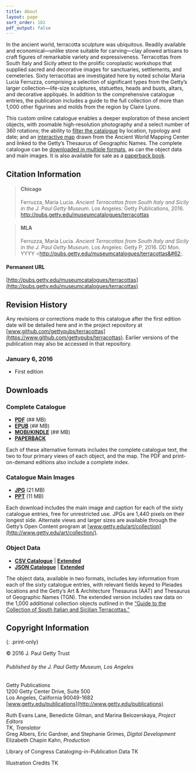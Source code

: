 ```yaml
---
title: About
layout: page
sort_order: 102
pdf_output: false
---
```


In the ancient world, terracotta sculpture was ubiquitous. Readily available and economical&#8212;unlike stone suitable for carving&#8212;clay allowed artisans to craft figures of remarkable variety and expressiveness. Terracottas from South Italy and Sicily attest to the prolific coroplastic workshops that supplied sacred and decorative images for sanctuaries, settlements, and cemeteries. Sixty terracottas are investigated here by noted scholar Maria Lucia Ferruzza, comprising a selection of significant types from the Getty’s larger collection&#8212;life-size sculptures, statuettes, heads and busts, altars, and decorative appliqués. In addition to the comprehensive catalogue entries, the publication includes a guide to the full collection of more than 1,000 other figurines and molds from the region by Claire Lyons.

This custom online catalogue enables a deeper exploration of these ancient objects, with zoomable high-resolution photography and a select number of 360 rotations; the ability to [filter the catalogue](../catalogue/) by location, typology and date; and an [interactive map](map/) drawn from the Ancient World Mapping Center and linked to the Getty’s Thesaurus of Geographic Names. The complete catalogue can be [downloaded in multiple formats](#downloads), as can the object data and main images. It is also available for sale as a [paperback book](http://shop.getty.edu/products/ancient-terracottas-from-south-italy-and-sicily-in-the-j-paul-getty-museum-978-1606061237).

## Citation Information

> #### Chicago
> Ferruzza, Maria Lucia. *Ancient Terracottas from South Italy and Sicily in the J. Paul Getty Museum*. Los Angeles: Getty Publications, 2016. http://pubs.getty.edu/museumcatalogues/terracottas

> #### MLA
> Ferruzza, Maria Lucia. *Ancient Terracottas from South Italy and Sicily
  in the J. Paul Getty Museum*. Los Angeles: Getty P, 2016. <span class="cite-current-date">DD Mon. YYYY</span> &#60;http://pubs.getty.edu/museumcatalogues/terracottas&#62;.

#### Permanent URL
[http://pubs.getty.edu/museumcatalogues/terracottas](http://pubs.getty.edu/museumcatalogues/terracottas)

## Revision History

Any revisions or corrections made to this catalogue after the first edition date
will be detailed here and in the project repository at
[www.github.com/gettypubs/terracottas](https://www.github.com/gettypubs/terracottas). Earlier versions of the publication may also be accessed in that repository.

### January 6, 2016

- First edition

<div class="no-print">

## Downloads

### Complete Catalogue

- [**PDF**](assets/downloads/AncientTerracottas_Ferruzza.pdf) (## MB)
- [**EPUB**](assets/downloads/AncientTerracottas_Ferruzza.epub) (## MB)
- [**MOBI/KINDLE**](assets/downloads/AncientTerracottas_Ferruzza.mobi) (## MB)
- [**PAPERBACK**](http://shop.getty.edu/products/ancient-terracottas-from-south-italy-and-sicily-in-the-j-paul-getty-museum-978-1606061237)

Each of these alternative formats includes the complete catalogue text, the two to four primary views of each object, and the map. The PDF and print-on-demand editions also include a complete index.

### Catalogue Main Images

- [**JPG**](assets/downloads/AncientTerracottas_Ferruzza_Images.zip) (21 MB)
- [**PPT**](assets/downloads/AncientTerracottas_Ferruzza_Images.ppt) (11 MB)

Each download includes the main image and caption for each of the sixty catalogue entries, free for unrestricted use. JPGs are 1,440 pixels on their longest side. Alternate views and larger sizes are available through the Getty’s Open Content program at [www.getty.edu/art/collection](http://www.getty.edu/art/collection/).

### Object Data

- [**CSV Catalogue**](assets/downloads/AncientTerracottas_Ferruzza_Data.csv) \| [**Extended**](assets/downloads/AncientTerracottas_Ferruzza_Data_Extended.csv)
- [**JSON Catalogue**](assets/downloads/AncientTerracottas_Ferruzza_Data.json) \| [**Extended**](assets/downloads/AncientTerracottas_Ferruzza_Data_Extended.json)

The object data, available in two formats, includes key information from each of the sixty catalogue entries, with relevant fields keyed to Pleiades locations and the Getty’s Art & Architecture Thesaurus (AAT) and Thesaurus of Geographic Names (TGN). The extended version includes raw data on the 1,000 additional collection objects outlined in the [“Guide to the Collection of South Italian and Sicilian Terracottas.”](../guide/)

</div>

<div class="copyright">

## Copyright Information
{: .print-only}

© 2016 J. Paul Getty Trust


###### Published by the J. Paul Getty Museum, Los Angeles  
Getty Publications  
1200 Getty Center Drive, Suite 500  
Los Angeles, California 90049-1682  
[www.getty.edu/publications](http://www.getty.edu/publications)

Ruth Evans Lane, Benedicte Gilman, and Marina Belozerskaya, *Project Editors*  
TK, *Translator*  
Greg Albers, Eric Gardner, and Stephanie Grimes, *Digital Development*  
Elizabeth Chapin Kahn, *Production*

Library of Congress Cataloging-in-Publication Data TK

Illustration Credits TK

</div>

